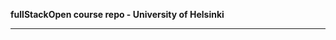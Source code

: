 **fullStackOpen course repo - University of Helsinki**
  __________________________________________________

